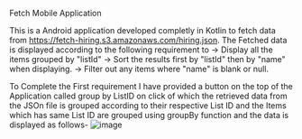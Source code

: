 Fetch Mobile Application

This is a Android application developed completly in Kotlin to fetch data from https://fetch-hiring.s3.amazonaws.com/hiring.json.
The Fetched data is displayed according to the following requirement to
-> Display all the items grouped by "listId"
-> Sort the results first by "listId" then by "name" when displaying.
-> Filter out any items where "name" is blank or null.

To Complete the First requirement I have provided a button on the top of the Application called group by ListID on click of which the retrieved data from the JSOn file is grouped according to their respective List ID and the Items which has same List ID are grouped using groupBy function and the data is displayed as follows-
 ![image](https://github.com/Surabhijj/Fetch-Mobile-Application/assets/73160422/c9d41484-ee84-45b7-bfb6-ed2f787b268c)
